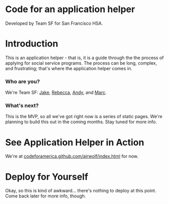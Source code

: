 Code for an application helper
==============================

Developed by Team SF for San Francisco HSA.

# Introduction

This is an application helper - that is, it is a guide through the the process of applying for social service programs. The process can be long, complex, and frustrating; that's where the application helper comes in.

### Who are you?
We're Team SF: [Jake](https://github.com/lippytak), [Rebecca](https://github.com/rcackerman), [Andy](https://github.com/andyhull), and [Marc](https://github.com/MarcCfA).

### What's next?

This is the MVP, so all we've got right now is a series of static pages. We're planning to build this out in the coming months. Stay tuned for more info.

# See Application Helper in Action

We're at [codeforamerica.github.com/airwolf/index.html](http://codeforamerica.github.com/airwolf/index.html) for now.

# Deploy for Yourself

Okay, so this is kind of awkward... there's nothing to deploy at this point. Come back later for more info, though.

